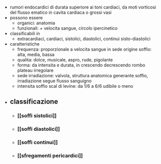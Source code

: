 - rumori endocardici di durata superiore ai toni cardiaci, da moti vorticosi del flusso ematico in cavita cardiaca o grossi vasi
- possono essere
	- organici: anatomia
	- funzionali: + velocita sangue, circolo ipercinetico
- classificabili in
	- extracardiaci, cardiaci, sistolici, diastolici, continui sisto-diastolici
- caratteristiche
	- frequenza: proporzionale a velocita sangue in sede origine soffio: alta, media, bassa
	- qualita: dolce, musicale, aspro, rude, pigolante
	- forma: da intensita e durata, in crescendo decrescendo rombo plateau irregolare
	- sede irradiazione: valvola, struttura anatomica generante soffio, irradiazione segue flusso sanguigno
	- intensita soffio scal di levine: da 1/6 a 6/6 udibile o meno
- ## classificazione
	- ### [[soffi sistolici]]
	- ### [[soffi diastolici]]
	- ### [[soffi continui]]
	- ### [[sfregamenti pericardici]]
